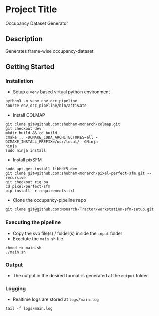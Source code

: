 # Project Title

Occupancy Dataset Generator

## Description

Generates frame-wise occupancy-dataset   

## Getting Started

### Installation 

* Setup a `venv` based virtual python environment
```
python3 -m venv env_occ_pipeline
source env_occ_pipeline/bin/activate
```
* Install COLMAP 
```
git clone git@github.com:shubham-monarch/colmap.git
git checkout dev
mkdir build && cd build 
cmake .. -DCMAKE_CUDA_ARCHITECTURES=all -DCMAKE_INSTALL_PREFIX=/usr/local/ -GNinja  
ninja
sudo ninja install 
```
* Install pixSFM
```
sudo apt-get install libhdf5-dev
git clone git@github.com:shubham-monarch/pixel-perfect-sfm.git --recursive
git checkout rig_ba
cd pixel-perfect-sfm
pip install -r requirements.txt
```

* Clone the occupancy-pipeline repo
```
git clone git@github.com:Monarch-Tractor/workstation-sfm-setup.git
```


### Executing the pipeline

* Copy the svo file(s) / folder(s) inside the `input` folder
* Exectute the `main.sh` file

```
chmod +x main.sh
./main.sh
```
### Output
* The output in the desired format is generated at the `output` folder.

### Logging
* Realtime logs are stored at `logs/main.log`
```
tail -f logs/main.log
```

